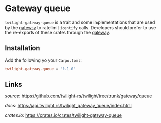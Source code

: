 # Gateway queue

`twilight-gateway-queue` is a trait and some implementations that are used by
the [gateway] to ratelimit `identify` calls. Developers should prefer to use the
re-exports of these crates through the [gateway].

## Installation

Add the following yo your `Cargo.toml`:
```toml
twilight-gateway-queue = "0.1.0"
```

## Links

*source*: <https://github.com/twilight-rs/twilight/tree/trunk/gateway/queue>

*docs*: <https://api.twilight.rs/twilight_gateway_queue/index.html>

*crates.io*: <https://crates.io/crates/twilight-gateway-queue>

[gateway]: ../section_3_gateway.html
